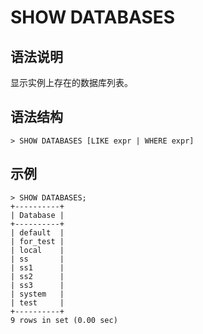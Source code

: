 # **SHOW DATABASES**

## **语法说明**

显示实例上存在的数据库列表。

## **语法结构**

```
> SHOW DATABASES [LIKE expr | WHERE expr]
```

## **示例**

```
> SHOW DATABASES;
+----------+
| Database |
+----------+
| default  |
| for_test |
| local    |
| ss       |
| ss1      |
| ss2      |
| ss3      |
| system   |
| test     |
+----------+
9 rows in set (0.00 sec)
```
